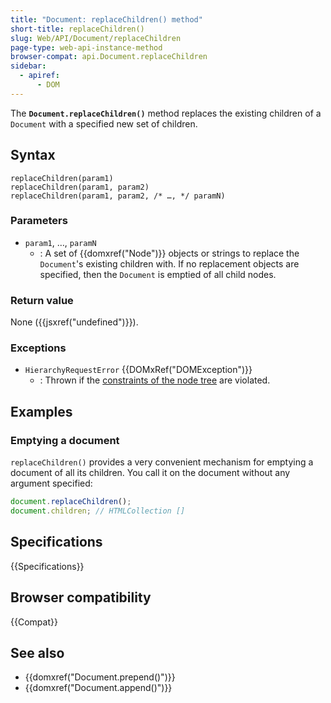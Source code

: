 ```yaml
---
title: "Document: replaceChildren() method"
short-title: replaceChildren()
slug: Web/API/Document/replaceChildren
page-type: web-api-instance-method
browser-compat: api.Document.replaceChildren
sidebar:
  - apiref:
      - DOM
---
```


The **`Document.replaceChildren()`** method replaces the
existing children of a `Document` with a specified new set of children.

## Syntax

```js-nolint
replaceChildren(param1)
replaceChildren(param1, param2)
replaceChildren(param1, param2, /* …, */ paramN)
```

### Parameters

- `param1`, …, `paramN`
  - : A set of {{domxref("Node")}} objects or strings to replace the
    `Document`'s existing children with. If no replacement objects are
    specified, then the `Document` is emptied of all child nodes.

### Return value

None ({{jsxref("undefined")}}).

### Exceptions

- `HierarchyRequestError` {{DOMxRef("DOMException")}}
  - : Thrown if the [constraints of the node tree](https://dom.spec.whatwg.org/#concept-node-tree) are violated.

## Examples

### Emptying a document

`replaceChildren()` provides a very convenient mechanism for emptying a document
of all its children. You call it on the document without any argument specified:

```js
document.replaceChildren();
document.children; // HTMLCollection []
```

## Specifications

{{Specifications}}

## Browser compatibility

{{Compat}}

## See also

- {{domxref("Document.prepend()")}}
- {{domxref("Document.append()")}}
